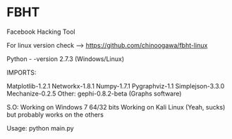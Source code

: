 FBHT
====

Facebook Hacking Tool

For linux version check --> https://github.com/chinoogawa/fbht-linux

Python  - -version 2.7.3 (Windows/Linux)

IMPORTS:

  Matplotlib-1.2.1
  Networkx-1.8.1
  Numpy-1.7.1
  Pygraphviz-1.1
  Simplejson-3.3.0
  Mechanize-0.2.5
  Other: gephi-0.8.2-beta (Graphs software)

S.O:
  Working on Windows 7 64/32 bits
  Working on Kali Linux (Yeah, sucks) but probably works on the others 

Usage: 
  python main.py 

